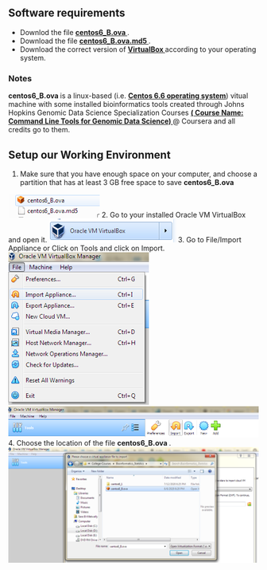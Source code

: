 ## Software requirements
<ul>
  <li> Downlod the file <a href="https://drive.google.com/file/d/1xZ5i9Rc0bPgqkb7mqEqj1fWUNf2J6PxL/view?usp=sharing"> <b> centos6_B.ova </b></a> .</li>
  <li> Download the file <a href="https://drive.google.com/file/d/1N56BTgcKwpWlC_NZPfH9Iy6vg3iFTGTj/view?usp=sharing"> <b> centos6_B.ova.md5 </b></a> .</li>
  <li> Download the correct version of <a href="https://www.virtualbox.org/wiki/Downloads"><b> VirtualBox </b></a> according to your operating system. </li>
</ul>

### Notes
<b> centos6_B.ova </b> is a linux-based (i.e. <a href="https://en.wikipedia.org/wiki/CentOS"> <b> Centos 6.6 operating system</b><a>) vitual machine with some installed bioinformatics tools created through Johns Hopkins Genomic Data Science Specialization Courses <a href="https://www.coursera.org/learn/genomic-tools/supplement/OyZzQ/vmbox-download-instructions"> <b> ( Course Name: Command Line Tools for Genomic Data Science)  </b> </a> @ Coursera and all credits go to them. 
  
  ## Setup our Working Environment 
  1. Make sure that you have enough space on your computer, and choose a partition that has at least 3 GB free space to save <b> centos6_B.ova </b>
  <img src="VM_ScreenShots/3.png" class="centerImage">
  2. Go to your installed Oracle VM VirtualBox and open it. 
  <img src="VM_ScreenShots/1.png" class="centerImage">
  3. Go to File/Import Appliance or Click on Tools and click on Import.
  <img src="VM_ScreenShots/2.png" class="centerImage"> 
  <img src="VM_ScreenShots/11.png" class="centerImage">
  4. Choose the location of the file <b> centos6_B.ova </b>.
  <img src="VM_ScreenShots/14.png" class="centerImage">
  
  
  
  
  
  
 
  
